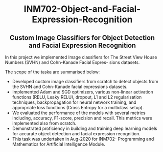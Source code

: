 <h1 align=center>INM702-Object-and-Facial-Expression-Recognition </h2>

<h2 align=center>Custom Image Classifiers for Object Detection and Facial Expression Recognition </h2>


In this project we implemented Image classifiers for The Street View House Numbers (SVHN) and Cohn-Kanade Facial Expres-
sions datasets.

The scope of the taska are summarised below:


* Developed custom image classifiers from scratch to detect objects from the SVHN and Cohn-Kanade facial expressions datasets.
* Implemented Adam and SGD optimizers, various non-linear activation functions (RELU, Leaky RELU), dropout, L1 and L2 regularisation techniques, backpropagation for neural network training, and appropriate loss functions (Cross Entropy for a multiclass setup).
* We evaluated the performance of the models with several metrics including, accuracy, F1-score, precision and recall. This metrics were implemented also from scratch.
* Demonstrated proficiency in building and training deep learning models for accurate object detection and facial expression recognition.
* This task was undertaken in Aug-2020 for INM702- Programming and Mathematics for Artificial Intelligence Module. 
